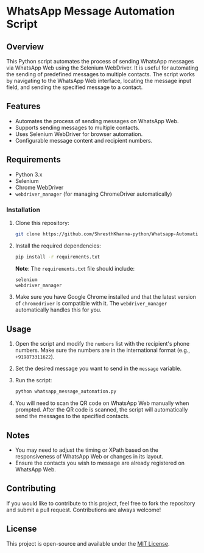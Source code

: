 # WhatsApp Message Automation Script

## Overview
This Python script automates the process of sending WhatsApp messages via WhatsApp Web using the Selenium WebDriver. It is useful for automating the sending of predefined messages to multiple contacts. The script works by navigating to the WhatsApp Web interface, locating the message input field, and sending the specified message to a contact.

## Features
- Automates the process of sending messages on WhatsApp Web.
- Supports sending messages to multiple contacts.
- Uses Selenium WebDriver for browser automation.
- Configurable message content and recipient numbers.

## Requirements
- Python 3.x
- Selenium
- Chrome WebDriver
- `webdriver_manager` (for managing ChromeDriver automatically)

### Installation

1. Clone this repository:
    ```bash
    git clone https://github.com/ShresthKhanna-python/Whatsapp-Automation.git
    ```

2. Install the required dependencies:
    ```bash
    pip install -r requirements.txt
    ```

    **Note**: The `requirements.txt` file should include:
    ```txt
    selenium
    webdriver_manager
    ```

3. Make sure you have Google Chrome installed and that the latest version of `chromedriver` is compatible with it. The `webdriver_manager` automatically handles this for you.

## Usage

1. Open the script and modify the `numbers` list with the recipient's phone numbers. Make sure the numbers are in the international format (e.g., `+919873311622`).
2. Set the desired message you want to send in the `message` variable.
3. Run the script:
    ```bash
    python whatsapp_message_automation.py
    ```

4. You will need to scan the QR code on WhatsApp Web manually when prompted. After the QR code is scanned, the script will automatically send the messages to the specified contacts.

## Notes
- You may need to adjust the timing or XPath based on the responsiveness of WhatsApp Web or changes in its layout.
- Ensure the contacts you wish to message are already registered on WhatsApp Web.

## Contributing
If you would like to contribute to this project, feel free to fork the repository and submit a pull request. Contributions are always welcome!

## License
This project is open-source and available under the [MIT License](LICENSE).
